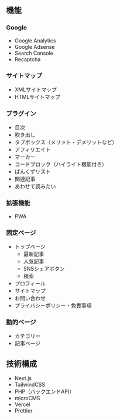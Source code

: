 ## 機能

### Google
- Google Analytics
- Google Adsense
- Search Console
- Recaptcha

### サイトマップ
- XMLサイトマップ
- HTMLサイトマップ

### プラグイン
- 目次
- 吹き出し
- タブボックス（メリット・デメリットなど）
- アフィリエイト
- マーカー
- コードブロック（ハイライト機能付き）
- ぱんくずリスト
- 関連記事
- あわせて読みたい

### 拡張機能
- PWA

### 固定ページ
- トップページ
  - 最新記事
  - 人気記事
  - SNSシェアボタン
  - 検索
- プロフィール
- サイトマップ
- お問い合わせ
- プライバシーポリシー・免責事項

### 動的ページ
- カテゴリー
- 記事ページ

## 技術構成

- Next.js
- TailwindCSS
- PHP（バックエンドAPI）
- microCMS
- Vercel
- Prettier
